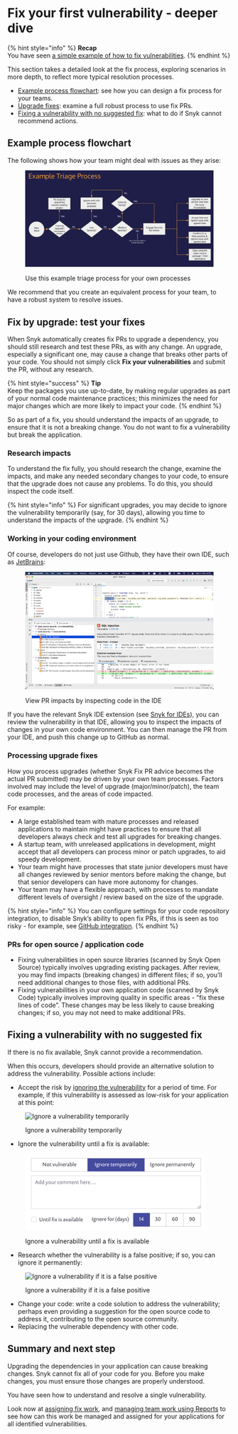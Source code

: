 # Fix your first vulnerability - deeper dive

{% hint style="info" %}
**Recap**\
You have seen [a simple example of how to fix vulnerabilities](fix-your-first-vulnerability.md).
{% endhint %}

This section takes a detailed look at the fix process, exploring scenarios in more depth, to reflect more typical resolution processes.

* [Example process flowchart](fix-your-first-vulnerability-deeper-dive.md#example-process-flowchart): see how you can design a fix process for your teams.
* [Upgrade fixes](fix-your-first-vulnerability-deeper-dive.md#fix-by-upgrade-test-your-fixes): examine a full robust process to use fix PRs.
* [Fixing a vulnerability with no suggested fix](fix-your-first-vulnerability-deeper-dive.md#fixing-a-vulnerability-with-no-suggested-fix): what to do if Snyk cannot recommend actions.

## Example process flowchart

The following shows how your team might deal with issues as they arise:

<figure><img src="../../.gitbook/assets/image (371).png" alt="Use this example triage process for your own processes"><figcaption><p>Use this example triage process for your own processes</p></figcaption></figure>

We recommend that you create an equivalent process for your team, to have a robust system to resolve issues.

## Fix by upgrade: test your fixes

When Snyk automatically creates fix PRs to upgrade a dependency, you should still research and test these PRs, as with any change. An upgrade, especially a significant one, may cause a change that breaks other parts of your code. You should not simply click **Fix your vulnerabilities** and submit the PR, without any research.

{% hint style="success" %}
**Tip**\
Keep the packages you use up-to-date, by making regular upgrades as part of your normal code maintenance practices; this minimizes the need for major changes which are more likely to impact your code.
{% endhint %}

So as part of a fix, you should understand the impacts of an upgrade, to ensure that it is not a breaking change. You do not want to fix a vulnerability but break the application.

### Research impacts

To understand the fix fully, you should research the change, examine the impacts, and make any needed secondary changes to your code, to ensure that the upgrade does not cause any problems. To do this, you should inspect the code itself.

{% hint style="info" %}
For significant upgrades, you may decide to ignore the vulnerability temporarily (say, for 30 days), allowing you time to understand the impacts of the upgrade.
{% endhint %}

### Working in your coding environment

Of course, developers do not just use Github, they have their own IDE, such as [JetBrains](../../integrate-with-snyk/use-snyk-in-your-ide/jetbrains-plugins/):

<figure><img src="../../.gitbook/assets/image (387) (1).png" alt="View PR impacts by inspecting code in the IDE"><figcaption><p>View PR impacts by inspecting code in the IDE</p></figcaption></figure>

If you have the relevant Snyk IDE extension (see [Snyk for IDEs](../../integrate-with-snyk/use-snyk-in-your-ide/)), you can review the vulnerability in that IDE, allowing you to inspect the impacts of changes in your own code environment. You can then manage the PR from your IDE, and push this change up to GitHub as normal.

### Processing upgrade fixes

How you process upgrades (whether Snyk Fix PR advice becomes the actual PR submitted) may be driven by your own team processes. Factors involved may include the level of upgrade (major/minor/patch), the team code processes, and the areas of code impacted.

For example:

* A large established team with mature processes and released applications to maintain might have practices to ensure that all developers always check and test all upgrades for breaking changes.
* A startup team, with unreleased applications in development, might accept that all developers can process minor or patch upgrades, to aid speedy development.
* Your team might have processes that state junior developers must have all changes reviewed by senior mentors before making the change, but that senior developers can have more autonomy for changes.
* Your team may have a flexible approach, with processes to mandate different levels of oversight / review based on the size of the upgrade.

{% hint style="info" %}
You can configure settings for your code repository integration, to disable Snyk’s ability to open fix PRs, if this is seen as too risky - for example, see [GitHub integration](../../integrate-with-snyk/git-repository-scm-integrations/snyk-github-integration.md).
{% endhint %}

### PRs for open source / application code

* Fixing vulnerabilities in open source libraries (scanned by Snyk Open Source) typically involves upgrading existing packages. After review, you may find impacts (breaking changes) in different files; if so, you’ll need additional changes to those files, with additional PRs.
* Fixing vulnerabilities in your own application code (scanned by Snyk Code) typically involves improving quality in specific areas - "fix these lines of code”. These changes may be less likely to cause breaking changes; if so, you may not need to make additional PRs.

## Fixing a vulnerability with no suggested fix

If there is no fix available, Snyk cannot provide a recommendation.

When this occurs, developers should provide an alternative solution to address the vulnerability. Possible actions include:

* Accept the risk by [ignoring the vulnerability](../../manage-risk/find-and-manage-priority-issues/ignore-issues.md) for a period of time. For example, if this vulnerability is assessed as low-risk for your application at this point:

<figure><img src="../../.gitbook/assets/Screenshot 2022-07-20 at 16.48.59.png" alt="Ignore a vulnerability temporarily"><figcaption><p>Ignore a vulnerability temporarily</p></figcaption></figure>

* Ignore the vulnerability until a fix is available:

<figure><img src="../../.gitbook/assets/image (70) (4) (1).png" alt="Ignore a vulnerability until a fix is available"><figcaption><p>Ignore a vulnerability until a fix is available</p></figcaption></figure>

* Research whether the vulnerability is a false positive; if so, you can ignore it permanently:

<figure><img src="../../.gitbook/assets/Screenshot 2022-07-20 at 16.46.09.png" alt="Ignore a vulnerability if it is a false positive"><figcaption><p>Ignore a vulnerability if it is a false positive</p></figcaption></figure>

* Change your code: write a code solution to address the vulnerability; perhaps even providing a suggestion for the open source code to address it, contributing to the open source community.
* Replacing the vulnerable dependency with other code.

## Summary and next step

Upgrading the dependencies in your application can cause breaking changes. Snyk cannot fix all of your code for you. Before you make changes, you must ensure those changes are properly understood.

You have seen how to understand and resolve a single vulnerability.

Look now at [assigning fix work](assign-fix-work.md), and [managing team work using Reports](use-reports-in-managing-risk.md) to see how can this work be managed and assigned for your applications for all identified vulnerabilities.
